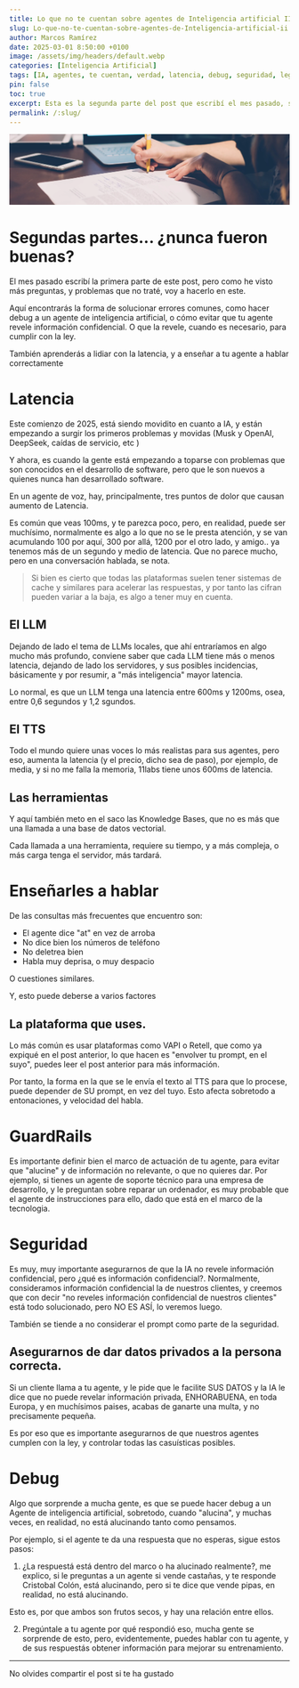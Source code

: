 ```yaml
---
title: Lo que no te cuentan sobre agentes de Inteligencia artificial II
slug: Lo-que-no-te-cuentan-sobre-agentes-de-Inteligencia-artificial-ii
author: Marcos Ramírez
date: 2025-03-01 8:50:00 +0100
image: /assets/img/headers/default.webp
categories: [Inteligencia Artificial]
tags: [IA, agentes, te cuentan, verdad, latencia, debug, seguridad, legislacion, leyes, legal]
pin: false
toc: true
excerpt: Esta es la segunda parte del post que escribí el mes pasado, sobre los problemas que te puedes encontrar al desarrollar un agente de inteligencia artificial 
permalink: /:slug/ 
---
```

![Post Header](/assets/img/headers/default.webp)

# Segundas partes... ¿nunca fueron buenas?

El mes pasado escribí la primera parte de este post, pero como he visto más preguntas, y problemas que no traté, voy a hacerlo en este.

Aquí encontrarás la forma de solucionar errores comunes, como hacer debug a un agente de inteligencia artificial, o cómo evitar que tu agente revele información confidencial. O que la revele, cuando es necesario, para cumplir con la ley.

También aprenderás a lidiar con la latencia, y a enseñar a tu agente a hablar correctamente




# Latencia 

Este comienzo de 2025, está siendo movidito en cuanto a IA, y están empezando a surgir los primeros problemas y movidas (Musk y OpenAI, DeepSeek, caídas de servicio, etc )

Y ahora, es cuando la gente está empezando a toparse con problemas que son conocidos en el desarrollo de software, pero que le son nuevos a quienes nunca han desarrollado software.

En un agente de voz, hay, principalmente, tres puntos de dolor que causan aumento de Latencia.

Es común que veas 100ms, y te parezca poco, pero, en realidad, puede ser muchísimo, normalmente es algo a lo que no se le presta atención, y se van acumulando 100 por aquí, 300 por allá, 1200 por el otro lado, y amigo.. ya tenemos más de un segundo y medio de latencia. Que no parece mucho, pero en una conversación hablada, se nota.

> Si bien es cierto que todas las plataformas suelen tener sistemas de cache y similares para acelerar las respuestas, y por tanto las cifran pueden variar a la baja, es algo a tener muy en cuenta.

## El LLM

Dejando de lado el tema de LLMs locales, que ahí entraríamos en algo mucho más profundo, conviene saber que cada LLM tiene más o menos latencia, dejando de lado los servidores, y sus posibles incidencias, básicamente y por resumir, a "más inteligencia" mayor latencia.

Lo normal, es que un LLM tenga una latencia entre 600ms y 1200ms, osea, entre 0,6 segundos y 1,2 sgundos.

## El TTS

Todo el mundo quiere unas voces lo más realistas para sus agentes, pero eso, aumenta la latencia (y el precio, dicho sea de paso), por ejemplo, de media, y si no me falla la memoria, 11labs tiene unos 600ms de latencia.


## Las herramientas

Y aquí también meto en el saco las Knowledge Bases, que no es más que una llamada a una base de datos vectorial.

Cada llamada a una herramienta, requiere su tiempo, y a más compleja, o más carga tenga el servidor, más tardará.

# Enseñarles a hablar

De las consultas más frecuentes que encuentro son:

- El agente dice "at" en vez de arroba
- No dice bien los números de teléfono
- No deletrea bien
- Habla muy deprisa, o muy despacio

O cuestiones similares.

Y, esto puede deberse a varios factores

## La plataforma que uses.

Lo más común es usar plataformas como VAPI o Retell, que como ya expiqué en el post anterior, lo que hacen es "envolver tu prompt, en el suyo", puedes leer el post anterior para más información.

Por tanto, la forma en la que se le envía el texto al TTS para que lo procese, puede depender de SU prompt, en vez del tuyo.
Esto afecta sobretodo a entonaciones, y velocidad del habla.


# GuardRails

Es importante definir bien el marco de actuación de tu agente, para evitar que "alucine" y de información no relevante, o que no quieres dar.
Por ejemplo, si tienes un agente de soporte técnico para una empresa de desarrollo, y le preguntan sobre reparar un ordenador, es muy probable que el agente de instrucciones para ello, dado que está en el marco de la tecnologia.


# Seguridad

Es muy, muy importante asegurarnos de que la IA no revele información confidencial, pero ¿qué es información confidencial?.
Normalmente, consideramos información confidencial la de nuestros clientes, y creemos que con decir "no reveles información confidencial de nuestros clientes" está todo solucionado, pero NO ES ASÍ, lo veremos luego.

También se tiende a no considerar el prompt como parte de la seguridad.

## Asegurarnos de dar datos privados a la persona correcta.

Si un cliente llama a tu agente, y le pide que le facilite SUS DATOS y la IA le dice que no puede revelar información privada, ENHORABUENA, en toda Europa, y en muchísimos paises, acabas de ganarte una multa, y no precisamente pequeña.

Es por eso que es importante asegurarnos de que nuestros agentes cumplen con la ley, y controlar todas las casuísticas posibles.

# Debug

Algo que sorprende a mucha gente, es que se puede hacer debug a un Agente de inteligencia artificial, sobretodo, cuando "alucina", y muchas veces, en realidad, no está alucinando tanto como pensamos.

Por ejemplo, si el agente te da una respuesta que no esperas, sigue estos pasos:

1. ¿La respuestá está dentro del marco o ha alucinado realmente?, me explico, si le preguntas a un agente si vende castañas, y te responde Cristobal Colón, está alucinando, pero si te dice que vende pipas, en realidad, no está alucinando.

Esto es, por que ambos son frutos secos, y hay una relación entre ellos.

2. Pregúntale a tu agente por qué respondió eso, mucha gente se sorprende de esto, pero, evidentemente, puedes hablar con tu agente, y de sus respuestás obtener información para mejorar su entrenamiento.

***
No olvides compartir el post si te ha gustado
````
